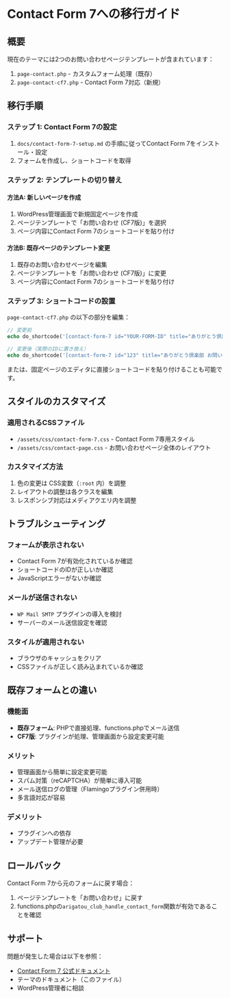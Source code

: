 # Contact Form 7への移行ガイド

## 概要
現在のテーマには2つのお問い合わせページテンプレートが含まれています：
1. `page-contact.php` - カスタムフォーム処理（既存）
2. `page-contact-cf7.php` - Contact Form 7対応（新規）

## 移行手順

### ステップ 1: Contact Form 7の設定
1. `docs/contact-form-7-setup.md` の手順に従ってContact Form 7をインストール・設定
2. フォームを作成し、ショートコードを取得

### ステップ 2: テンプレートの切り替え

#### 方法A: 新しいページを作成
1. WordPress管理画面で新規固定ページを作成
2. ページテンプレートで「お問い合わせ (CF7版)」を選択
3. ページ内容にContact Form 7のショートコードを貼り付け

#### 方法B: 既存ページのテンプレート変更
1. 既存のお問い合わせページを編集
2. ページテンプレートを「お問い合わせ (CF7版)」に変更
3. ページ内容にContact Form 7のショートコードを貼り付け

### ステップ 3: ショートコードの設置
`page-contact-cf7.php` の以下の部分を編集：

```php
// 変更前
echo do_shortcode('[contact-form-7 id="YOUR-FORM-ID" title="ありがとう倶楽部 お問い合わせフォーム"]');

// 変更後（実際のIDに置き換え）
echo do_shortcode('[contact-form-7 id="123" title="ありがとう倶楽部 お問い合わせフォーム"]');
```

または、固定ページのエディタに直接ショートコードを貼り付けることも可能です。

## スタイルのカスタマイズ

### 適用されるCSSファイル
- `/assets/css/contact-form-7.css` - Contact Form 7専用スタイル
- `/assets/css/contact-page.css` - お問い合わせページ全体のレイアウト

### カスタマイズ方法
1. 色の変更は CSS変数（`:root` 内）を調整
2. レイアウトの調整は各クラスを編集
3. レスポンシブ対応はメディアクエリ内を調整

## トラブルシューティング

### フォームが表示されない
- Contact Form 7が有効化されているか確認
- ショートコードのIDが正しいか確認
- JavaScriptエラーがないか確認

### メールが送信されない
- `WP Mail SMTP` プラグインの導入を検討
- サーバーのメール送信設定を確認

### スタイルが適用されない
- ブラウザのキャッシュをクリア
- CSSファイルが正しく読み込まれているか確認

## 既存フォームとの違い

### 機能面
- **既存フォーム**: PHPで直接処理、functions.phpでメール送信
- **CF7版**: プラグインが処理、管理画面から設定変更可能

### メリット
- 管理画面から簡単に設定変更可能
- スパム対策（reCAPTCHA）が簡単に導入可能
- メール送信ログの管理（Flamingoプラグイン併用時）
- 多言語対応が容易

### デメリット
- プラグインへの依存
- アップデート管理が必要

## ロールバック

Contact Form 7から元のフォームに戻す場合：
1. ページテンプレートを「お問い合わせ」に戻す
2. functions.phpの`arigatou_club_handle_contact_form`関数が有効であることを確認

## サポート

問題が発生した場合は以下を参照：
- [Contact Form 7 公式ドキュメント](https://contactform7.com/ja/)
- テーマのドキュメント（このファイル）
- WordPress管理者に相談